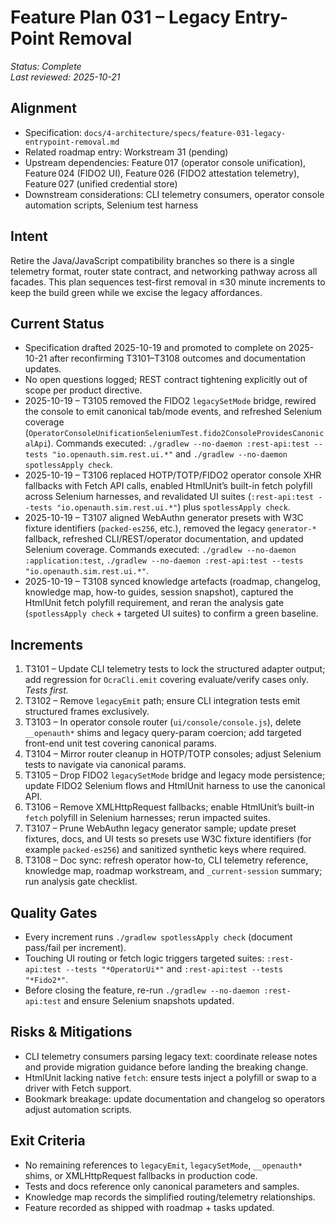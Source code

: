 # Feature Plan 031 – Legacy Entry-Point Removal

_Status: Complete_  
_Last reviewed: 2025-10-21_

## Alignment
- Specification: `docs/4-architecture/specs/feature-031-legacy-entrypoint-removal.md`
- Related roadmap entry: Workstream 31 (pending)
- Upstream dependencies: Feature 017 (operator console unification), Feature 024 (FIDO2 UI), Feature 026 (FIDO2 attestation telemetry), Feature 027 (unified credential store)
- Downstream considerations: CLI telemetry consumers, operator console automation scripts, Selenium test harness

## Intent
Retire the Java/JavaScript compatibility branches so there is a single telemetry format, router state contract, and networking pathway across all facades. This plan sequences test-first removal in ≤30 minute increments to keep the build green while we excise the legacy affordances.

## Current Status
- Specification drafted 2025-10-19 and promoted to complete on 2025-10-21 after reconfirming T3101–T3108 outcomes and documentation updates.
- No open questions logged; REST contract tightening explicitly out of scope per product directive.
- 2025-10-19 – T3105 removed the FIDO2 `legacySetMode` bridge, rewired the console to emit canonical tab/mode events, and refreshed Selenium coverage (`OperatorConsoleUnificationSeleniumTest.fido2ConsoleProvidesCanonicalApi`). Commands executed: `./gradlew --no-daemon :rest-api:test --tests "io.openauth.sim.rest.ui.*"` and `./gradlew --no-daemon spotlessApply check`.
- 2025-10-19 – T3106 replaced HOTP/TOTP/FIDO2 operator console XHR fallbacks with Fetch API calls, enabled HtmlUnit’s built-in fetch polyfill across Selenium harnesses, and revalidated UI suites (`:rest-api:test --tests "io.openauth.sim.rest.ui.*"`) plus `spotlessApply check`.
- 2025-10-19 – T3107 aligned WebAuthn generator presets with W3C fixture identifiers (`packed-es256`, etc.), removed the legacy `generator-*` fallback, refreshed CLI/REST/operator documentation, and updated Selenium coverage. Commands executed: `./gradlew --no-daemon :application:test`, `./gradlew --no-daemon :rest-api:test --tests "io.openauth.sim.rest.ui.*"`.
- 2025-10-19 – T3108 synced knowledge artefacts (roadmap, changelog, knowledge map, how-to guides, session snapshot), captured the HtmlUnit fetch polyfill requirement, and reran the analysis gate (`spotlessApply check` + targeted UI suites) to confirm a green baseline.

## Increments
1. T3101 – Update CLI telemetry tests to lock the structured adapter output; add regression for `OcraCli.emit` covering evaluate/verify cases only. _Tests first._
2. T3102 – Remove `legacyEmit` path; ensure CLI integration tests emit structured frames exclusively.
3. T3103 – In operator console router (`ui/console/console.js`), delete `__openauth*` shims and legacy query-param coercion; add targeted front-end unit test covering canonical params.
4. T3104 – Mirror router cleanup in HOTP/TOTP consoles; adjust Selenium tests to navigate via canonical params.
5. T3105 – Drop FIDO2 `legacySetMode` bridge and legacy mode persistence; update FIDO2 Selenium flows and HtmlUnit harness to use the canonical API.
6. T3106 – Remove XMLHttpRequest fallbacks; enable HtmlUnit’s built-in `fetch` polyfill in Selenium harnesses; rerun impacted suites.
7. T3107 – Prune WebAuthn legacy generator sample; update preset fixtures, docs, and UI tests so presets use W3C fixture identifiers (for example `packed-es256`) and sanitized synthetic keys where required.
8. T3108 – Doc sync: refresh operator how-to, CLI telemetry reference, knowledge map, roadmap workstream, and `_current-session` summary; run analysis gate checklist.

## Quality Gates
- Every increment runs `./gradlew spotlessApply check` (document pass/fail per increment).
- Touching UI routing or fetch logic triggers targeted suites: `:rest-api:test --tests "*OperatorUi*"` and `:rest-api:test --tests "*Fido2*"`.
- Before closing the feature, re-run `./gradlew --no-daemon :rest-api:test` and ensure Selenium snapshots updated.

## Risks & Mitigations
- CLI telemetry consumers parsing legacy text: coordinate release notes and provide migration guidance before landing the breaking change.
- HtmlUnit lacking native `fetch`: ensure tests inject a polyfill or swap to a driver with Fetch support.
- Bookmark breakage: update documentation and changelog so operators adjust automation scripts.

## Exit Criteria
- No remaining references to `legacyEmit`, `legacySetMode`, `__openauth*` shims, or XMLHttpRequest fallbacks in production code.
- Tests and docs reference only canonical parameters and samples.
- Knowledge map records the simplified routing/telemetry relationships.
- Feature recorded as shipped with roadmap + tasks updated.
